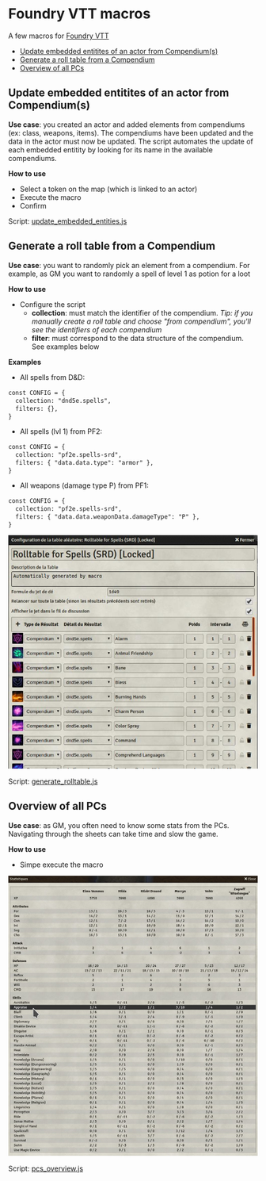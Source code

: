 # Foundry VTT macros

A few macros for [Foundry VTT](https://foundryvtt.com/)

* [Update embedded entitites of an actor from Compendium(s)](#update-embedded-entitites-of-an-actor-from-compendiums)
* [Generate a roll table from a Compendium](#generate-a-roll-table-from-a-compendium)
* [Overview of all PCs](#overview-of-all-pcs)

## Update embedded entitites of an actor from Compendium(s)

**Use case**: you created an actor and added elements from compendiums (ex: class, weapons, items). The compendiums have been updated and the data in the actor must now be updated. The script automates the update of each embedded entitity by looking for its name in the available compendiums. 

**How to use**
* Select a token on the map (which is linked to an actor)
* Execute the macro
* Confirm

Script: [update_embedded_entities.js](macros/update_embedded_entities.js)


## Generate a roll table from a Compendium

**Use case**: you want to randomly pick an element from a compendium. For example, as GM you want to randomly a spell of level 1 as potion for a loot

**How to use**
* Configure the script
  * **collection**: must match the identifier of the compendium. *Tip: if you manually create a roll table and choose "from compendium", you'll see the identifiers of each compendium*
  * **filter**: must correspond to the data structure of the compendium. See examples below

**Examples**
* All spells from D&D:
```
const CONFIG = {
  collection: "dnd5e.spells", 
  filters: {},
}
```
* All spells (lvl 1) from PF2:
```
const CONFIG = {
  collection: "pf2e.spells-srd", 
  filters: { "data.data.type": "armor" },
}
```
* All weapons (damage type P) from PF1:
```
const CONFIG = {
  collection: "pf2e.spells-srd", 
  filters: { "data.data.weaponData.damageType": "P" },
}
```

![Generate Rolltable](img/generate_rolltable.jpeg)

Script: [generate_rolltable.js](macros/generate_rolltable.js)


## Overview of all PCs

**Use case**: as GM, you often need to know some stats from the PCs. Navigating through the sheets can take time and slow the game.

**How to use**
* Simpe execute the macro

![PCs overview](img/pcs_overview.jpeg)

Script: [pcs_overview.js](macros/pcs_overview.js)
